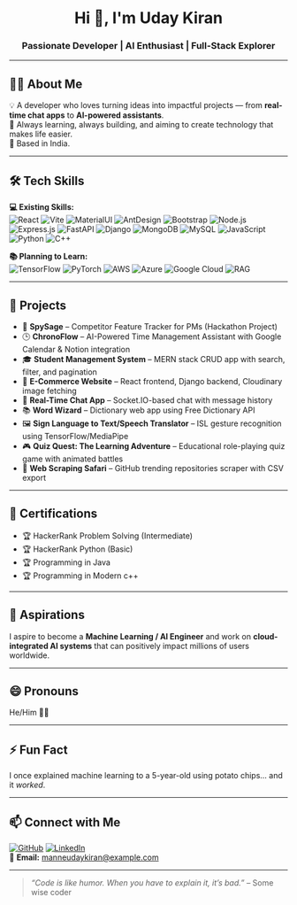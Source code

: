 <!-- Profile Header -->
<h1 align="center">Hi 👋, I'm Uday Kiran</h1>
<h3 align="center">Passionate Developer | AI Enthusiast | Full-Stack Explorer</h3>

---

## 🧑‍💻 About Me  
💡 A developer who loves turning ideas into impactful projects — from **real-time chat apps** to **AI-powered assistants**.  
🚀 Always learning, always building, and aiming to create technology that makes life easier.  
📍 Based in India.  

---

## 🛠 Tech Skills  

**💻 Existing Skills:**  
![React](https://img.shields.io/badge/-React-61DAFB?style=flat&logo=react&logoColor=black)
![Vite](https://img.shields.io/badge/-Vite-646CFF?style=flat&logo=vite&logoColor=white)
![MaterialUI](https://img.shields.io/badge/-MUI-007FFF?style=flat&logo=mui&logoColor=white)
![AntDesign](https://img.shields.io/badge/-AntDesign-0170FE?style=flat&logo=antdesign&logoColor=white)
![Bootstrap](https://img.shields.io/badge/-Bootstrap-7952B3?style=flat&logo=bootstrap&logoColor=white)
![Node.js](https://img.shields.io/badge/-Node.js-339933?style=flat&logo=node.js&logoColor=white)
![Express.js](https://img.shields.io/badge/-Express-000000?style=flat&logo=express&logoColor=white)
![FastAPI](https://img.shields.io/badge/-FastAPI-009688?style=flat&logo=fastapi&logoColor=white)
![Django](https://img.shields.io/badge/-Django-092E20?style=flat&logo=django&logoColor=white)
![MongoDB](https://img.shields.io/badge/-MongoDB-47A248?style=flat&logo=mongodb&logoColor=white)
![MySQL](https://img.shields.io/badge/-MySQL-4479A1?style=flat&logo=mysql&logoColor=white)
![JavaScript](https://img.shields.io/badge/-JavaScript-F7DF1E?style=flat&logo=javascript&logoColor=black)
![Python](https://img.shields.io/badge/-Python-3776AB?style=flat&logo=python&logoColor=white)
![C++](https://img.shields.io/badge/-C++-00599C?style=flat&logo=c%2b%2b&logoColor=white)

**📚 Planning to Learn:**  
![TensorFlow](https://img.shields.io/badge/-TensorFlow-FF6F00?style=flat&logo=tensorflow&logoColor=white)
![PyTorch](https://img.shields.io/badge/-PyTorch-EE4C2C?style=flat&logo=pytorch&logoColor=white)
![AWS](https://img.shields.io/badge/-AWS-232F3E?style=flat&logo=amazonaws&logoColor=white)
![Azure](https://img.shields.io/badge/-Azure-0078D4?style=flat&logo=microsoftazure&logoColor=white)
![Google Cloud](https://img.shields.io/badge/-GCP-4285F4?style=flat&logo=googlecloud&logoColor=white)
![RAG](https://img.shields.io/badge/-RAG-FF4081?style=flat&logo=ai&logoColor=white)

---

## 🚀 Projects  

- 🎯 **SpySage** – Competitor Feature Tracker for PMs (Hackathon Project)  
- 🕒 **ChronoFlow** – AI-Powered Time Management Assistant with Google Calendar & Notion integration  
- 🎓 **Student Management System** – MERN stack CRUD app with search, filter, and pagination  
- 🛒 **E-Commerce Website** – React frontend, Django backend, Cloudinary image fetching  
- 💬 **Real-Time Chat App** – Socket.IO-based chat with message history  
- 📚 **Word Wizard** – Dictionary web app using Free Dictionary API  
- 🖼 **Sign Language to Text/Speech Translator** – ISL gesture recognition using TensorFlow/MediaPipe  
- 🎮 **Quiz Quest: The Learning Adventure** – Educational role-playing quiz game with animated battles  
- 📜 **Web Scraping Safari** – GitHub trending repositories scraper with CSV export  

---

## 📜 Certifications  

- 🏆 HackerRank Problem Solving (Intermediate)  
- 🏆 HackerRank Python (Basic)  
- 🏆 Programming in Java
- 🏆 Programming in Modern c++

---

## 🎯 Aspirations  

I aspire to become a **Machine Learning / AI Engineer** and work on **cloud-integrated AI systems** that can positively impact millions of users worldwide.

---
## 😄 Pronouns

He/Him 🙋‍♂️

---

## ⚡ Fun Fact

I once explained machine learning to a 5-year-old using potato chips... and it *worked*.

---

## 📫 Connect with Me  

[![GitHub](https://img.shields.io/badge/GitHub-ManneUdayKiran-181717?style=flat&logo=github)](https://github.com/ManneUdayKiran)
[![LinkedIn](https://img.shields.io/badge/LinkedIn-UdayKiran-0A66C2?style=flat&logo=linkedin)](https://linkedin.com)  
📧 **Email:** manneudaykiran@example.com  

---


> _“Code is like humor. When you have to explain it, it’s bad.”_ – Some wise coder
